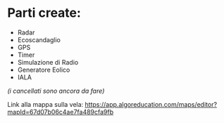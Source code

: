 # Parti create: 
  - Radar
  - Ecoscandaglio
  - GPS
  - Timer
  - Simulazione di Radio
  - Generatore Eolico
  - IALA

_(i cancellati sono ancora da fare)_

Link alla mappa sulla vela: https://app.algoreducation.com/maps/editor?mapId=67d07b06c4ae7fa489cfa9fb 
